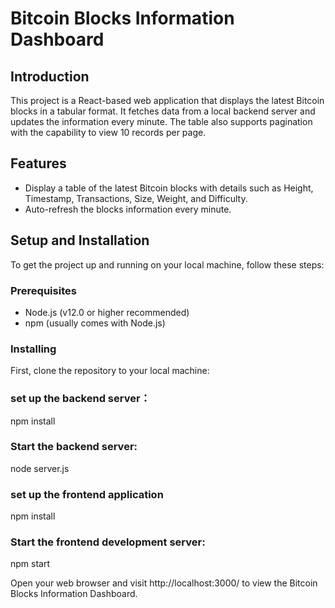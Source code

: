 # Bitcoin Blocks Information Dashboard

## Introduction

This project is a React-based web application that displays the latest Bitcoin blocks in a tabular format. It fetches data from a local backend server and updates the information every minute. The table also supports pagination with the capability to view 10 records per page.

## Features

- Display a table of the latest Bitcoin blocks with details such as Height, Timestamp, Transactions, Size, Weight, and Difficulty.
- Auto-refresh the blocks information every minute.

## Setup and Installation

To get the project up and running on your local machine, follow these steps:

### Prerequisites

- Node.js (v12.0 or higher recommended)
- npm (usually comes with Node.js)

### Installing

First, clone the repository to your local machine:

### set up the backend server：
npm install

### Start the backend server:
node server.js

### set up the frontend application
npm install

### Start the frontend development server:
npm start

Open your web browser and visit http://localhost:3000/ to view the Bitcoin Blocks Information Dashboard. 


